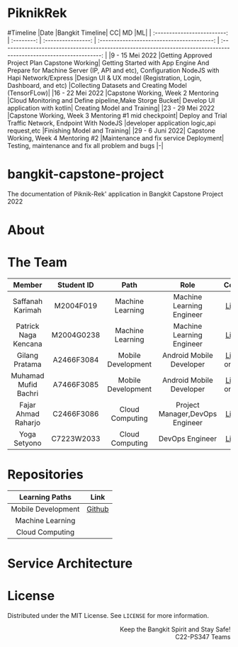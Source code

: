 # PiknikRek

#Timeline
|Date	|Bangkit Timeline|	CC|	MD	|ML|
| :-------------------------: | :--------: | :----------------: | :----------------------------------------: | :-----------------------------------------------------------------------------------------------------------------: |
|9 - 15 Mei 2022	|Getting Approved Project Plan Capstone Working|	Getting Started with App Engine And Prepare for Machine Server (IP, API and etc), Configuration NodeJS with Hapi Network/Express	|Design UI & UX model (Registration, Login, Dashboard, and etc)	|Collecting Datasets and Creating Model (TensorFLow)|
|16 - 22 Mei 2022	|Capstone Working, Week 2 Mentoring	|Cloud Monitoring and Define pipeline,Make Storge Bucket|	Develop UI application with kotlin|	Creating Model and Training|
|23 - 29 Mei 2022	|Capstone Working, Week 3 Mentoring #1 mid checkpoint|	Deploy and Trial Traffic Network, Endpoint With NodeJS	|developer application logic,api request,etc	|Finishing Model and Training|
|29 - 6 Juni 2022|	Capstone Working, Week 4 Mentoring #2	|Maintenance and fix service Deployment|	Testing, maintenance and fix all problem and bugs	|-|


# bangkit-capstone-project
The documentation of Piknik-Rek' application in Bangkit Capstone Project 2022


# About









# The Team

|            Member           | Student ID |        Path        |                    Role                    |                                                       Contacts                                                      |
| :-------------------------: | :--------: | :----------------: | :----------------------------------------: | :-----------------------------------------------------------------------------------------------------------------: |
|      Saffanah Karimah       | M2004F019 |  Machine Learning  | Machine Learning Engineer |           [LinkedIn](http://linkedin.com/in/saffanahkarimah)          |
|     Patrick Naga Kencana   | M2004G0238  |  Machine Learning  |          Machine Learning Engineer         |   [LinkedIn]( https://www.linkedin.com/in/patrick-naga-kencana/)  |
|     Gilang Pratama     | A2466F3084  | Mobile Development |          Android Mobile Developer          |             [LinkedIn](https://www.linkedin.com/in/gilang-pratama) or [Github](https://github.com/GilangPratama070)             |
|     Muhamad Mufid Bachri     | A7466F3085 | Mobile Development |          Android Mobile Developer          |    [LinkedIn](https://www.linkedin.com/in/muhamad-mufid-bachri-455197219) or [Github](https://github.com/mufidvaldes)    |
|     Fajar Ahmad Raharjo     | C2466F3086  |   Cloud Computing  |               Project Manager,DevOps Engineer              |            [LinkedIn](https://www.linkedin.com/in/fajar-ahmad-raharjo-3565b1235/)          |
|  Yoga Setyono  | C7223W2033 |   Cloud Computing  |          DevOps Engineer        | [LinkedIn](https://www.linkedin.com/in/yoga-setyono-4869b7201)  |

# Repositories

|   Learning Paths   |                                Link                                |
| :----------------: | :----------------------------------------------------------------: |
| Mobile Development | [Github](https://github.com/GilangPratama070/PiknikRek) |
|  Machine Learning  |   |
|   Cloud Computing  |   |

# Service Architecture


# License
Distributed under the MIT License. See `LICENSE` for more information.

<p align="right"> Keep the Bangkit Spirit and Stay Safe! <br> C22-PS347  Teams </p>
